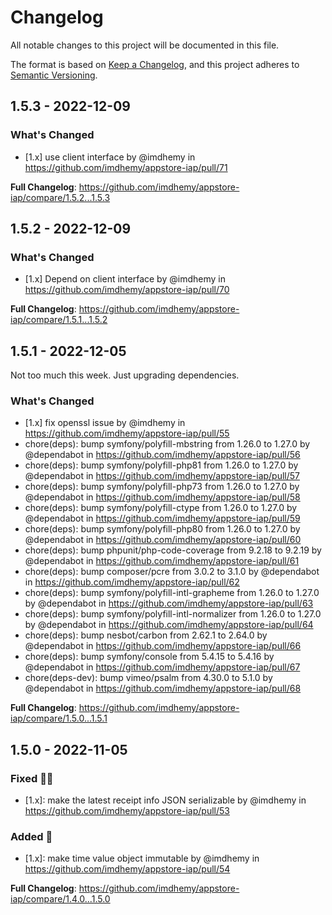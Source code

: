 # Changelog

All notable changes to this project will be documented in this file.

The format is based on [Keep a Changelog](https://keepachangelog.com/en/1.0.0/),
and this project adheres
to [Semantic Versioning](https://semver.org/spec/v2.0.0.html).

## 1.5.3 - 2022-12-09

### What's Changed

- [1.x] use client interface by @imdhemy in https://github.com/imdhemy/appstore-iap/pull/71

**Full Changelog**: https://github.com/imdhemy/appstore-iap/compare/1.5.2...1.5.3

## 1.5.2 - 2022-12-09

### What's Changed

- [1.x] Depend on client interface by @imdhemy in https://github.com/imdhemy/appstore-iap/pull/70

**Full Changelog**: https://github.com/imdhemy/appstore-iap/compare/1.5.1...1.5.2

## 1.5.1 - 2022-12-05

Not too much this week. Just upgrading dependencies.

### What's Changed

- [1.x] fix openssl issue by @imdhemy in https://github.com/imdhemy/appstore-iap/pull/55
- chore(deps): bump symfony/polyfill-mbstring from 1.26.0 to 1.27.0 by @dependabot in https://github.com/imdhemy/appstore-iap/pull/56
- chore(deps): bump symfony/polyfill-php81 from 1.26.0 to 1.27.0 by @dependabot in https://github.com/imdhemy/appstore-iap/pull/57
- chore(deps): bump symfony/polyfill-php73 from 1.26.0 to 1.27.0 by @dependabot in https://github.com/imdhemy/appstore-iap/pull/58
- chore(deps): bump symfony/polyfill-ctype from 1.26.0 to 1.27.0 by @dependabot in https://github.com/imdhemy/appstore-iap/pull/59
- chore(deps): bump symfony/polyfill-php80 from 1.26.0 to 1.27.0 by @dependabot in https://github.com/imdhemy/appstore-iap/pull/60
- chore(deps): bump phpunit/php-code-coverage from 9.2.18 to 9.2.19 by @dependabot in https://github.com/imdhemy/appstore-iap/pull/61
- chore(deps): bump composer/pcre from 3.0.2 to 3.1.0 by @dependabot in https://github.com/imdhemy/appstore-iap/pull/62
- chore(deps): bump symfony/polyfill-intl-grapheme from 1.26.0 to 1.27.0 by @dependabot in https://github.com/imdhemy/appstore-iap/pull/63
- chore(deps): bump symfony/polyfill-intl-normalizer from 1.26.0 to 1.27.0 by @dependabot in https://github.com/imdhemy/appstore-iap/pull/64
- chore(deps): bump nesbot/carbon from 2.62.1 to 2.64.0 by @dependabot in https://github.com/imdhemy/appstore-iap/pull/66
- chore(deps): bump symfony/console from 5.4.15 to 5.4.16 by @dependabot in https://github.com/imdhemy/appstore-iap/pull/67
- chore(deps-dev): bump vimeo/psalm from 4.30.0 to 5.1.0 by @dependabot in https://github.com/imdhemy/appstore-iap/pull/68

**Full Changelog**: https://github.com/imdhemy/appstore-iap/compare/1.5.0...1.5.1

## 1.5.0 - 2022-11-05

### Fixed 🧑‍💻

- [1.x]: make the latest receipt info JSON serializable by @imdhemy in https://github.com/imdhemy/appstore-iap/pull/53

### Added 🚀

- [1.x]: make time value object immutable by @imdhemy in https://github.com/imdhemy/appstore-iap/pull/54

**Full Changelog**: https://github.com/imdhemy/appstore-iap/compare/1.4.0...1.5.0
